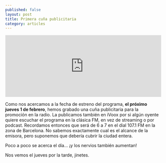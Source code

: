 ```yaml
---
published: false
layout: post
title: Primera cuña publicitaria
category: articles
---
```

<iframe id='audio_23365716' frameborder='0' allowfullscreen='' scrolling='no' height='200' style='border:1px solid #EEE; box-sizing:border-box; width:100%;' src="https://www.ivoox.com/player_ej_23365716_4_1.html?c1=ff6600"></iframe>

Como nos acercamos a la fecha de estreno del programa, **el próximo jueves 1 de febrero**, hemos grabado una cuña publicitaria para la promoción en la radio. La publicamos también en iVoox por si algún oyente quiere escuchar el programa en la clásica FM, en vez de streaming o por podcast. Recordamos entonces que será de 6 a 7 en el dial 107.1 FM en la zona de Barcelona. No sabemos exactamente cual es el alcance de la emisora, pero suponemos que debería cubrir la ciudad entera.

Poco a poco se acerca el día... ¡y los nervios también aumentan!

Nos vemos el jueves por la tarde, jinetes.
